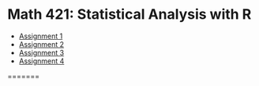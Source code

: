 # Math 421: Statistical Analysis with R

- [Assignment 1](Assign1.html)
- [Assignment 2](assignment2.html)
- [Assignment 3](assignment3.html)
- [Assignment 4](assignment4.html)


=======
